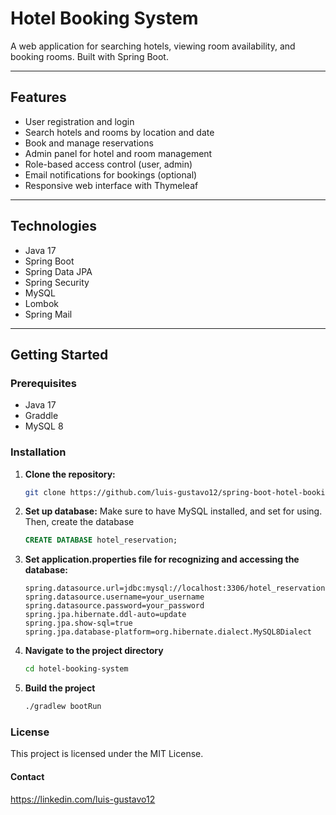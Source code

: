 # Hotel Booking System

A web application for searching hotels, viewing room availability, and booking rooms. Built with Spring Boot.

---

## Features

- User registration and login
- Search hotels and rooms by location and date
- Book and manage reservations
- Admin panel for hotel and room management
- Role-based access control (user, admin)
- Email notifications for bookings (optional)
- Responsive web interface with Thymeleaf

---

## Technologies

- Java 17
- Spring Boot
- Spring Data JPA
- Spring Security
- MySQL
- Lombok
- Spring Mail

---

## Getting Started

### Prerequisites

- Java 17
- Graddle
- MySQL 8

### Installation


1. **Clone the repository:**
   ```bash
   git clone https://github.com/luis-gustavo12/spring-boot-hotel-booking .
   ```

2. **Set up database:**
    Make sure to have MySQL installed, and set for using. Then, create the database
    ```SQL
    CREATE DATABASE hotel_reservation; 
    ```

3. **Set application.properties file for recognizing and accessing the database:**
    ```properties
    spring.datasource.url=jdbc:mysql://localhost:3306/hotel_reservation
    spring.datasource.username=your_username
    spring.datasource.password=your_password
    spring.jpa.hibernate.ddl-auto=update
    spring.jpa.show-sql=true
    spring.jpa.database-platform=org.hibernate.dialect.MySQL8Dialect
    ```
        

4. **Navigate to the project directory**
    ```bash
    cd hotel-booking-system
    ```

5. **Build the project**
    ```bash
    ./gradlew bootRun
    ```



### License
This project is licensed under the MIT License.

#### Contact

https://linkedin.com/luis-gustavo12